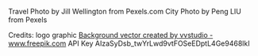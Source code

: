 Travel Photo by Jill Wellington from Pexels.com
City Photo by Peng LIU from Pexels


Credits:
logo graphic
<a href="https://www.freepik.com/free-photos-vectors/background">Background vector created by vvstudio - www.freepik.com</a>
API Key AIzaSyDsb_twYrLwd9vtFOSeEDptL4Ge9468lkI
